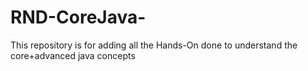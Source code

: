 # RND-CoreJava-
This repository is for adding all the Hands-On done to understand the core+advanced java concepts
